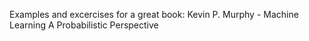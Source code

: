 Examples and excercises for a great book:
Kevin P. Murphy - Machine Learning A Probabilistic Perspective
